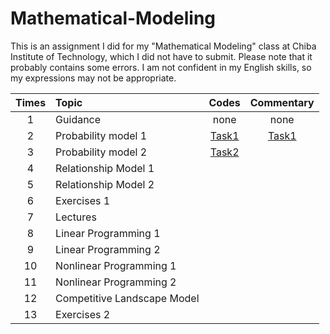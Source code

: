 # Mathematical-Modeling

This is an assignment I did for my "Mathematical Modeling" class at Chiba Institute of Technology, which I did not have to submit.
Please note that it probably contains some errors.
I am not confident in my English skills, so my expressions may not be appropriate.

| Times |Topic| Codes | Commentary |
|:-----------:|:-----------|:------------:|:------------:|
| 1 |Guidance|none|none |
| 2 |Probability model 1 |[Task1](https://github.com/ShinnosukeAsaga/Mathematical-Modeling/blob/main/Task_1.ipynb)|[Task1](https://github.com/ShinnosukeAsaga/Mathematical-Modeling/blob/main/Task1.pdf)|
| 3 |Probability model 2|[Task2](https://github.com/ShinnosukeAsaga/Mathematical-Modeling/blob/main/Task_2.ipynb) |    |
| 4 |Relationship Model 1| ||
| 5 |Relationship Model 2|  |    |
| 6 |Exercises 1 | ||
| 7 |Lectures|  |    |
| 8 |Linear Programming 1| ||
| 9 |Linear Programming 2|  |    |
| 10 |Nonlinear Programming 1| ||
| 11 |Nonlinear Programming 2|  |    |
| 12 |Competitive Landscape Model| ||
| 13 |Exercises 2|  |    |
